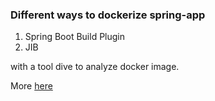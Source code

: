### Different ways to dockerize spring-app

1. Spring Boot Build Plugin
2. JIB

with a tool dive to analyze docker image. 

More [here](https://jvm-lukas.com/different-ways-to-dockerize-app/)
